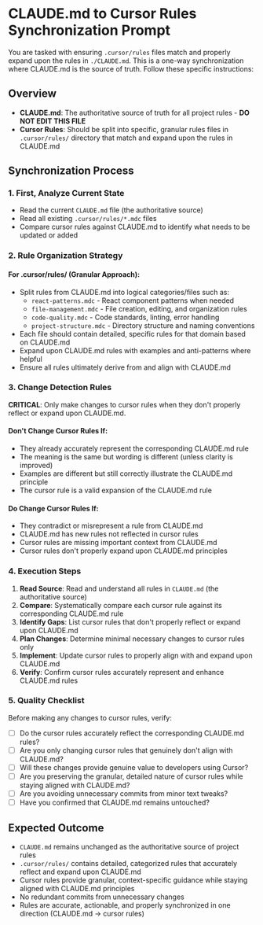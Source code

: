 # CLAUDE.md to Cursor Rules Synchronization Prompt

You are tasked with ensuring `.cursor/rules` files match and properly expand upon the rules in `./CLAUDE.md`. This is a one-way synchronization where CLAUDE.md is the source of truth. Follow these specific instructions:

## Overview

- **CLAUDE.md**: The authoritative source of truth for all project rules - **DO NOT EDIT THIS FILE**
- **Cursor Rules**: Should be split into specific, granular rules files in `.cursor/rules/` directory that match and expand upon the rules in CLAUDE.md

## Synchronization Process

### 1. First, Analyze Current State

- Read the current `CLAUDE.md` file (the authoritative source)
- Read all existing `.cursor/rules/*.mdc` files
- Compare cursor rules against CLAUDE.md to identify what needs to be updated or added

### 2. Rule Organization Strategy

#### For .cursor/rules/ (Granular Approach):

- Split rules from CLAUDE.md into logical categories/files such as:
  - `react-patterns.mdc` - React component patterns when needed
  - `file-management.mdc` - File creation, editing, and organization rules
  - `code-quality.mdc` - Code standards, linting, error handling
  - `project-structure.mdc` - Directory structure and naming conventions
- Each file should contain detailed, specific rules for that domain based on CLAUDE.md
- Expand upon CLAUDE.md rules with examples and anti-patterns where helpful
- Ensure all rules ultimately derive from and align with CLAUDE.md

### 3. Change Detection Rules

**CRITICAL**: Only make changes to cursor rules when they don't properly reflect or expand upon CLAUDE.md.

#### Don't Change Cursor Rules If:

- They already accurately represent the corresponding CLAUDE.md rule
- The meaning is the same but wording is different (unless clarity is improved)
- Examples are different but still correctly illustrate the CLAUDE.md principle
- The cursor rule is a valid expansion of the CLAUDE.md rule

#### Do Change Cursor Rules If:

- They contradict or misrepresent a rule from CLAUDE.md
- CLAUDE.md has new rules not reflected in cursor rules
- Cursor rules are missing important context from CLAUDE.md
- Cursor rules don't properly expand upon CLAUDE.md principles

### 4. Execution Steps

1. **Read Source**: Read and understand all rules in `CLAUDE.md` (the authoritative source)
2. **Compare**: Systematically compare each cursor rule against its corresponding CLAUDE.md rule
3. **Identify Gaps**: List cursor rules that don't properly reflect or expand upon CLAUDE.md
4. **Plan Changes**: Determine minimal necessary changes to cursor rules only
5. **Implement**: Update cursor rules to properly align with and expand upon CLAUDE.md
6. **Verify**: Confirm cursor rules accurately represent and enhance CLAUDE.md rules

### 5. Quality Checklist

Before making any changes to cursor rules, verify:

- [ ] Do the cursor rules accurately reflect the corresponding CLAUDE.md rules?
- [ ] Are you only changing cursor rules that genuinely don't align with CLAUDE.md?
- [ ] Will these changes provide genuine value to developers using Cursor?
- [ ] Are you preserving the granular, detailed nature of cursor rules while staying aligned with CLAUDE.md?
- [ ] Are you avoiding unnecessary commits from minor text tweaks?
- [ ] Have you confirmed that CLAUDE.md remains untouched?

## Expected Outcome

- `CLAUDE.md` remains unchanged as the authoritative source of project rules
- `.cursor/rules/` contains detailed, categorized rules that accurately reflect and expand upon CLAUDE.md
- Cursor rules provide granular, context-specific guidance while staying aligned with CLAUDE.md principles
- No redundant commits from unnecessary changes
- Rules are accurate, actionable, and properly synchronized in one direction (CLAUDE.md → cursor rules)
